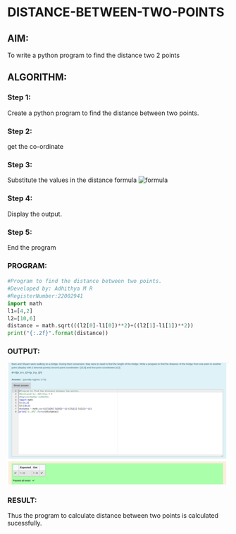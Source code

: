 # DISTANCE-BETWEEN-TWO-POINTS

## AIM:
To write a python program to find the distance two 2 points
## ALGORITHM:
### Step 1: 
Create a python program to find the distance between two points.
### Step 2: 
get the co-ordinate
### Step 3: 
Substitute the values in the distance formula  ![formula](/formula.jpg)
### Step 4: 
Display the output.
### Step 5: 
End the program
### PROGRAM:
```python
#Program to find the distance between two points.
#Developed by: Adhithya M R
#RegisterNumber:22002941
import math
l1=[4,2]
l2=[10,6]
distance = math.sqrt(((l2[0]-l1[0])**2)+((l2[1]-l1[1])**2))
print("{:.2f}".format(distance))
```


### OUTPUT:
![](/Screenshot%20from%202022-12-29%2011-21-34.png)


### RESULT:
Thus the program to calculate distance between two points is calculated sucessfully.
